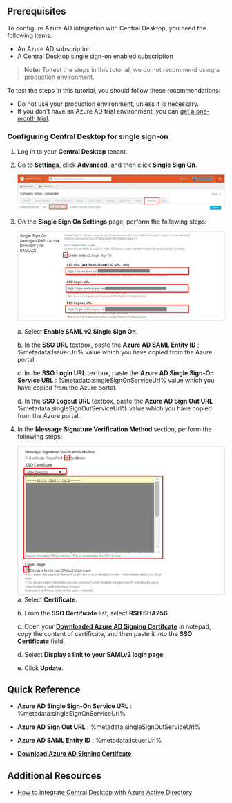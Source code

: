 ## Prerequisites

To configure Azure AD integration with Central Desktop, you need the following items:

- An Azure AD subscription
- A Central Desktop single sign-on enabled subscription

> **Note:**
> To test the steps in this tutorial, we do not recommend using a production environment.

To test the steps in this tutorial, you should follow these recommendations:

- Do not use your production environment, unless it is necessary.
- If you don't have an Azure AD trial environment, you can [get a one-month trial](https://azure.microsoft.com/pricing/free-trial/).

### Configuring Central Desktop for single sign-on

1. Log in to your **Central Desktop** tenant.

2. Go to **Settings**, click **Advanced**, and then click **Single Sign On**.

	![Setup - Advanced](./media/ic769563.png "Setup - Advanced")

3. On the **Single Sign On Settings** page, perform the following steps:

	![Single Sign On Settings](./media/ic769564.png "Single Sign On Settings")
	
	a. Select **Enable SAML v2 Single Sign On**.
	
	b. In the **SSO URL** textbox, paste the **Azure AD SAML Entity ID** : %metadata:IssuerUri% value which you have copied from the Azure portal.
	
	c. In the **SSO Login URL** textbox, paste the **Azure AD Single Sign-On Service URL** : %metadata:singleSignOnServiceUrl% value which you have copied from the Azure portal.
	
	d. In the **SSO Logout URL** textbox, paste the **Azure AD Sign Out URL** : %metadata:singleSignOutServiceUrl% value which you have copied from the Azure portal.

4. In the **Message Signature Verification Method** section, perform the following steps:

	![Message Signature Verification Method](./media/ic769565.png "Message Signature Verification Method")
	a. Select **Certificate**.
	
	b. From the **SSO Certificate** list, select **RSH SHA256**.
	
	c. Open your **[Downloaded Azure AD Signing Certifcate](%metadata:CertificateDownloadRawUrl%)** in notepad, copy the content of certificate, and then paste it into the **SSO Certificate** field.
		
	d. Select **Display a link to your SAMLv2 login page**.
	
	e. Click **Update**.

## Quick Reference

* **Azure AD Single Sign-On Service URL** : %metadata:singleSignOnServiceUrl%

* **Azure AD Sign Out URL** : %metadata:singleSignOutServiceUrl%

* **Azure AD SAML Entity ID** : %metadata:IssuerUri%

* **[Download Azure AD Signing Certifcate](%metadata:CertificateDownloadRawUrl%)**

## Additional Resources

* [How to integrate Central Desktop with Azure Active Directory](https://docs.microsoft.com/azure/active-directory/active-directory-saas-central-desktop-tutorial)

